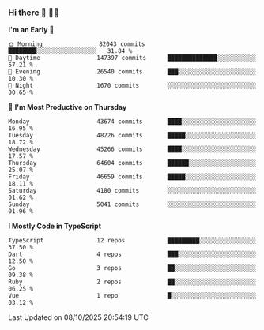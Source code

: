 ### Hi there 👋 🧑‍💻



<!--START_SECTION:waka-->
**I'm an Early 🐤** 

```text
🌞 Morning                82043 commits       ████████░░░░░░░░░░░░░░░░░   31.84 % 
🌆 Daytime                147397 commits      ██████████████░░░░░░░░░░░   57.21 % 
🌃 Evening                26540 commits       ███░░░░░░░░░░░░░░░░░░░░░░   10.30 % 
🌙 Night                  1670 commits        ░░░░░░░░░░░░░░░░░░░░░░░░░   00.65 % 
```
📅 **I'm Most Productive on Thursday** 

```text
Monday                   43674 commits       ████░░░░░░░░░░░░░░░░░░░░░   16.95 % 
Tuesday                  48226 commits       █████░░░░░░░░░░░░░░░░░░░░   18.72 % 
Wednesday                45266 commits       ████░░░░░░░░░░░░░░░░░░░░░   17.57 % 
Thursday                 64604 commits       ██████░░░░░░░░░░░░░░░░░░░   25.07 % 
Friday                   46659 commits       █████░░░░░░░░░░░░░░░░░░░░   18.11 % 
Saturday                 4180 commits        ░░░░░░░░░░░░░░░░░░░░░░░░░   01.62 % 
Sunday                   5041 commits        ░░░░░░░░░░░░░░░░░░░░░░░░░   01.96 % 
```


**I Mostly Code in TypeScript** 

```text
TypeScript               12 repos            █████████░░░░░░░░░░░░░░░░   37.50 % 
Dart                     4 repos             ███░░░░░░░░░░░░░░░░░░░░░░   12.50 % 
Go                       3 repos             ██░░░░░░░░░░░░░░░░░░░░░░░   09.38 % 
Ruby                     2 repos             ██░░░░░░░░░░░░░░░░░░░░░░░   06.25 % 
Vue                      1 repo              █░░░░░░░░░░░░░░░░░░░░░░░░   03.12 % 
```




 Last Updated on 08/10/2025 20:54:19 UTC
<!--END_SECTION:waka-->


